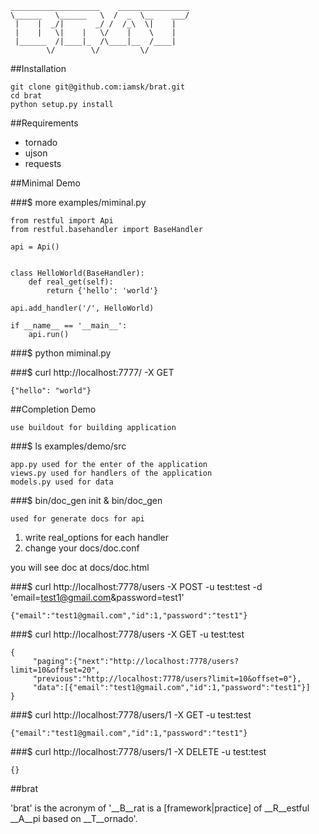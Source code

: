     ____________________    ________________
    \______   \______   \  /  _  \__    ___/
     |    |  _/|       _/ /  /_\  \|    |   
     |    |   \|    |   \/    |    \    |   
     |______  /|____|_  /\____|__  /____|   
            \/        \/         \/          

##Installation

    git clone git@github.com:iamsk/brat.git
    cd brat
    python setup.py install

##Requirements

* tornado
* ujson
* requests

##Minimal Demo

###$ more examples/miminal.py

    from restful import Api
    from restful.basehandler import BaseHandler

    api = Api()


    class HelloWorld(BaseHandler):
        def real_get(self):
            return {'hello': 'world'}

    api.add_handler('/', HelloWorld)

    if __name__ == '__main__':
        api.run()

###$ python miminal.py

###$ curl http://localhost:7777/ -X GET

    {"hello": "world"}

##Completion Demo

    use buildout for building application

###$ ls examples/demo/src

    app.py used for the enter of the application
    views.py used for handlers of the application
    models.py used for data
    
###$ bin/doc_gen init & bin/doc_gen

    used for generate docs for api

1. write real_options for each handler
2. change your docs/doc.conf

you will see doc at docs/doc.html
    
###$ curl http://localhost:7778/users -X POST -u test:test -d 'email=test1@gmail.com&password=test1'

    {"email":"test1@gmail.com","id":1,"password":"test1"}

###$ curl http://localhost:7778/users -X GET -u test:test

    {
         "paging":{"next":"http://localhost:7778/users?limit=10&offset=20",
         "previous":"http://localhost:7778/users?limit=10&offset=0"},
         "data":[{"email":"test1@gmail.com","id":1,"password":"test1"}]
    }

###$ curl http://localhost:7778/users/1 -X GET -u test:test

    {"email":"test1@gmail.com","id":1,"password":"test1"}

###$ curl http://localhost:7778/users/1 -X DELETE -u test:test

    {}

##brat

'brat' is the acronym of '__B__rat is a [framework|practice] of __R__estful __A__pi based on __T__ornado'.